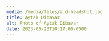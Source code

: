 ```yaml
---
media: /media/files/a.d-headshot.jpg
title: Aytak Dibavar
alt: Photo of Aytak Dibavar
date: 2023-05-23T10:17:00-0500
---
```

